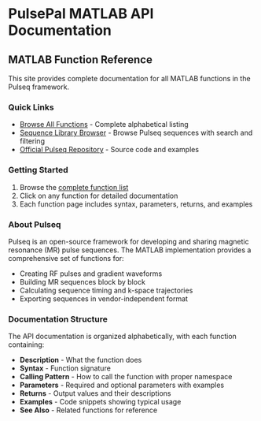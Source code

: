 # PulsePal MATLAB API Documentation

## MATLAB Function Reference

This site provides complete documentation for all MATLAB functions in the Pulseq framework.

### Quick Links

- [Browse All Functions](matlab_api/index.md) - Complete alphabetical listing
- [Sequence Library Browser](/Pulsepal/sequences-standalone.html) - Browse Pulseq sequences with search and filtering
- [Official Pulseq Repository](https://github.com/pulseq/pulseq) - Source code and examples

### Getting Started

1. Browse the [complete function list](matlab_api/index.md)
2. Click on any function for detailed documentation
3. Each function page includes syntax, parameters, returns, and examples

### About Pulseq

Pulseq is an open-source framework for developing and sharing magnetic resonance (MR) pulse sequences. The MATLAB implementation provides a comprehensive set of functions for:

- Creating RF pulses and gradient waveforms
- Building MR sequences block by block
- Calculating sequence timing and k-space trajectories
- Exporting sequences in vendor-independent format

### Documentation Structure

The API documentation is organized alphabetically, with each function containing:
- **Description** - What the function does
- **Syntax** - Function signature
- **Calling Pattern** - How to call the function with proper namespace
- **Parameters** - Required and optional parameters with examples
- **Returns** - Output values and their descriptions
- **Examples** - Code snippets showing typical usage
- **See Also** - Related functions for reference
